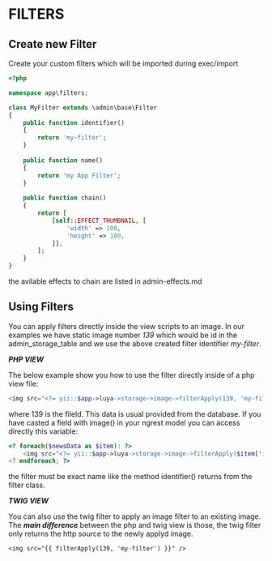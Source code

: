 FILTERS
=======

Create new Filter
-----------------

Create your custom filters which will be imported during exec/import

```php
<?php

namespace app\filters;

class MyFilter extends \admin\base\Filter
{    
    public function identifier()
    {
        return 'my-filter';
    }
    
    public function name()
    {
        return 'my App Filter';
    }
    
    public function chain()
    {
        return [
            [self::EFFECT_THUMBNAIL, [
                'width' => 100,
                'height' => 100,
            ]],
        ];
    }
}
```

the avilable effects to chain are listed in admin-effects.md

Using Filters
-------------

You can apply filters directly inside the view scripts to an image. In our examples we have static image number _139_ which would be id in the admin_storage_table and we use the above created filter identifier _my-filter_.

***PHP VIEW***

The below example show you how to use the filter directly inside of a php view file:
```php
<img src="<?= yii::$app->luya->storage->image->filterApply(139, 'my-filter')->source; ?>" border="0" />
```
where 139 is the fileId. This data is usual provided from the database. If you have casted a field with image() in your ngrest model you can access directly this variable:
```php
<? foreach($newsData as $item): ?>
	<img src="<?= yii::$app->luya->storage->image->filterApply($item['imageId'], 'my-filter')->source; ?>" border="0" />
<? endforeach; ?>
```

the filter must be exact name like the method identifier() returns from the filter class.

***TWIG VIEW***

You can also use the twig filter to apply an image filter to an existing image. The ***main difference*** between the php and twig view is those, the twig filter only returns the http source to the newly applyd image.
```
<img src="{{ filterApply(139, 'my-filter') }}" />
```